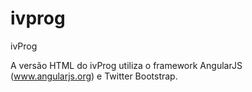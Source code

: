 ivprog
======

ivProg

A versão HTML do ivProg utiliza o framework AngularJS (www.angularjs.org) e Twitter Bootstrap.